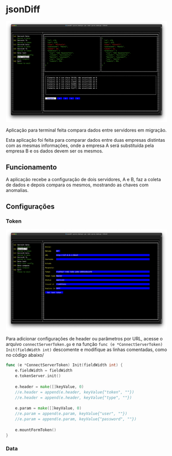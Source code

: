 # jsonDiff

![./img/compareData.png](./img/compareData.png)

Aplicação para terminal feita compara dados entre servidores em migração.

Esta aplicação foi feita para comparar dados entre duas empresas distintas com as 
mesmas informações, onde a empresa A será substituída pela empresa B e os dados devem 
ser os mesmos.

## Funcionamento

A aplicação recebe a configuração de dois servidores, A e B, faz a coleta de dados e
depois compara os mesmos, mostrando as chaves com anomalias.

## Configurações

### Token

![./img/tokenServer.png](./img/tokenServer.png)

Para adicionar configurações de header ou parâmetros por URL, acesse o arquivo 
`connectServerToken.go` e na função 
`func (e *ConnectServerToken) Init(fieldWidth int)` descomente e modifique as
linhas comentadas, como no código abaixo/

```go
func (e *ConnectServerToken) Init(fieldWidth int) {
	e.fieldWidth = fieldWidth
	e.tokenServer.init()

	e.header = make([]keyValue, 0)
	//e.header = append(e.header, keyValue{"token", ""})
	//e.header = append(e.header, keyValue{"type", ""})

	e.param = make([]keyValue, 0)
	//e.param = append(e.param, keyValue{"user", ""})
	//e.param = append(e.param, keyValue{"password", ""})

	e.mountFormToken()
}
```

### Data

